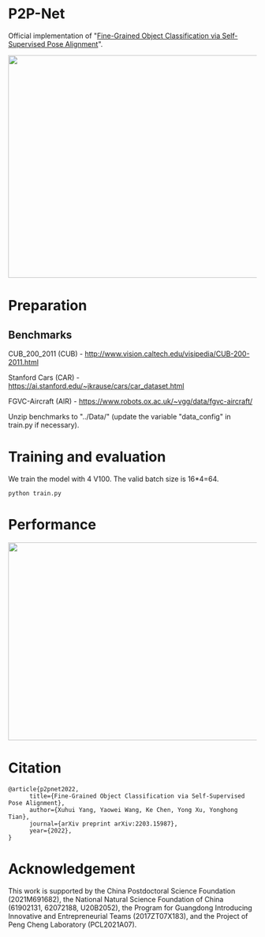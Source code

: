# P2P-Net
Official implementation of "[Fine-Grained Object Classification via Self-Supervised Pose Alignment](https://arxiv.org/abs/2203.15987)".
<!-- ![image](https://github.com/yangxh11/P2P-Net/blob/main/motivation.jpg) -->

<img src="https://github.com/yangxh11/P2P-Net/blob/main/motivation.jpg" width = "600" height = "450" alt="" align=center />

# Preparation
## Benchmarks

CUB_200_2011 (CUB) - <http://www.vision.caltech.edu/visipedia/CUB-200-2011.html>

Stanford Cars (CAR) - <https://ai.stanford.edu/~jkrause/cars/car_dataset.html>

FGVC-Aircraft (AIR) - <https://www.robots.ox.ac.uk/~vgg/data/fgvc-aircraft/>

Unzip benchmarks to "../Data/" (update the variable "data_config" in train.py if necessary). 



# Training and evaluation

We train the model with 4 V100. The valid batch size is 16\*4=64.
```shell
python train.py
```

# Performance

<img src="https://github.com/yangxh11/P2P-Net/blob/main/performance.jpg" width = "600" height = "400" alt="" align=center />

# Citation

```
@article{p2pnet2022,
      title={Fine-Grained Object Classification via Self-Supervised Pose Alignment}, 
      author={Xuhui Yang, Yaowei Wang, Ke Chen, Yong Xu, Yonghong Tian},
      journal={arXiv preprint arXiv:2203.15987},
      year={2022},
}
```

# Acknowledgement

This work is supported by the China Postdoctoral Science Foundation (2021M691682), the National Natural Science Foundation of China (61902131, 62072188, U20B2052), the Program for Guangdong Introducing Innovative and Entrepreneurial Teams (2017ZT07X183), and the Project of Peng Cheng Laboratory (PCL2021A07).
